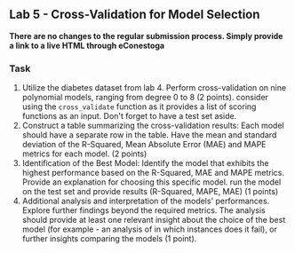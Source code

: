 ## Lab 5 - Cross-Validation for Model Selection

**There are no changes to the regular submission process. Simply provide a link to a live HTML through eConestoga**

### Task

1. Utilize the diabetes dataset from lab 4. Perform cross-validation on nine polynomial models, ranging from degree 0 to 8 (2 points). consider using the `cross_validate` function as it provides a list of scoring functions as an input. Don't forget to have a test set aside.
2. Construct a table summarizing the cross-validation results: Each model should have a separate row in the table. Have the mean and standard deviation of the R-Squared, Mean Absolute Error (MAE) and MAPE metrics for each model. (2 points)
3. Identification of the Best Model: Identify the model that exhibits the highest performance based on the R-Squared, MAE and MAPE metrics. Provide an explanation for choosing this specific model. run the model on the test set and provide results (R-Squared, MAPE, MAE) (1 points)
4. Additional analysis and interpretation of the models' performances. Explore further findings beyond the required metrics. The analysis should provide at least one relevant insight about the choice of the best model (for example - an analysis of in which instances does it fail), or further insights comparing the models (1 point).